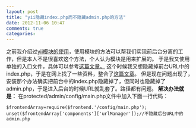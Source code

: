 ```yaml
---
layout: post
title: "yii隐藏index.php而不隐藏admin.php的方法"
date: 2012-11-06 10:47
comments: true
categories: 
---
```


之前我介绍过[yii模块的使用](/archives/515)，使用模块的方法可以帮我们实现前后台分离的工作，但是本人不是很喜欢这个方法，个人认为模块是用来扩展的。 于是我又使用单独的入口文件，具体可以参考[这篇文章。](http://www.yiichina.com/forum/thread-54-1-1.html) 这个时候我又想隐藏掉前台URL中的index.php，于是在网上找了一些资料，整合了[这篇文章](http://old.forecho.com/archives/702)。 但是现在问题出现了，安装那个办法确实把前台中的index.php隐藏掉了，但同时也隐藏掉了admin.php，于是进入后台的时候URL就乱套了。路径都有问题。 **解决办法就是：** 在protected/admin/config/main.php文件中加入下面一行代码： 
    
    
    $frontendArray=require($frontend.'/config/main.php');
    unset($frontendArray['components']['urlManager']);//不隐藏后台URL中的admin.php